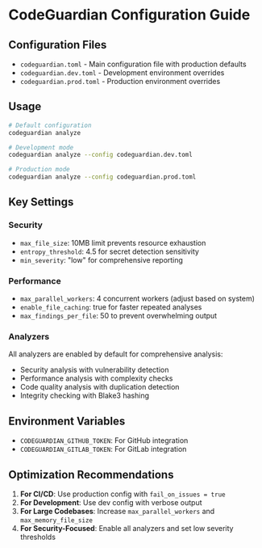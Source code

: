# CodeGuardian Configuration Guide

## Configuration Files

- `codeguardian.toml` - Main configuration file with production defaults
- `codeguardian.dev.toml` - Development environment overrides
- `codeguardian.prod.toml` - Production environment overrides

## Usage

```bash
# Default configuration
codeguardian analyze

# Development mode
codeguardian analyze --config codeguardian.dev.toml

# Production mode
codeguardian analyze --config codeguardian.prod.toml
```

## Key Settings

### Security
- `max_file_size`: 10MB limit prevents resource exhaustion
- `entropy_threshold`: 4.5 for secret detection sensitivity
- `min_severity`: "low" for comprehensive reporting

### Performance
- `max_parallel_workers`: 4 concurrent workers (adjust based on system)
- `enable_file_caching`: true for faster repeated analyses
- `max_findings_per_file`: 50 to prevent overwhelming output

### Analyzers
All analyzers are enabled by default for comprehensive analysis:
- Security analysis with vulnerability detection
- Performance analysis with complexity checks
- Code quality analysis with duplication detection
- Integrity checking with Blake3 hashing

## Environment Variables

- `CODEGUARDIAN_GITHUB_TOKEN`: For GitHub integration
- `CODEGUARDIAN_GITLAB_TOKEN`: For GitLab integration

## Optimization Recommendations

1. **For CI/CD**: Use production config with `fail_on_issues = true`
2. **For Development**: Use dev config with verbose output
3. **For Large Codebases**: Increase `max_parallel_workers` and `max_memory_file_size`
4. **For Security-Focused**: Enable all analyzers and set low severity thresholds
